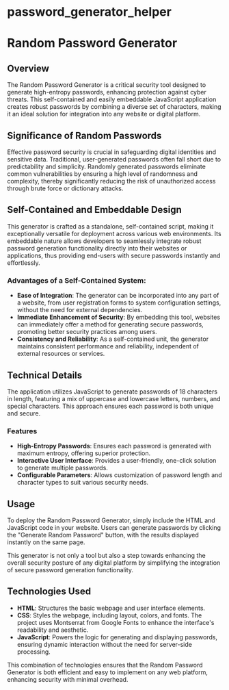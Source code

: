 # password_generator_helper

# Random Password Generator

## Overview

The Random Password Generator is a critical security tool designed to generate high-entropy passwords, enhancing protection against cyber threats. This self-contained and easily embeddable JavaScript application creates robust passwords by combining a diverse set of characters, making it an ideal solution for integration into any website or digital platform.

## Significance of Random Passwords

Effective password security is crucial in safeguarding digital identities and sensitive data. Traditional, user-generated passwords often fall short due to predictability and simplicity. Randomly generated passwords eliminate common vulnerabilities by ensuring a high level of randomness and complexity, thereby significantly reducing the risk of unauthorized access through brute force or dictionary attacks.

## Self-Contained and Embeddable Design

This generator is crafted as a standalone, self-contained script, making it exceptionally versatile for deployment across various web environments. Its embeddable nature allows developers to seamlessly integrate robust password generation functionality directly into their websites or applications, thus providing end-users with secure passwords instantly and effortlessly.

### Advantages of a Self-Contained System:

- **Ease of Integration**: The generator can be incorporated into any part of a website, from user registration forms to system configuration settings, without the need for external dependencies.
- **Immediate Enhancement of Security**: By embedding this tool, websites can immediately offer a method for generating secure passwords, promoting better security practices among users.
- **Consistency and Reliability**: As a self-contained unit, the generator maintains consistent performance and reliability, independent of external resources or services.

## Technical Details

The application utilizes JavaScript to generate passwords of 18 characters in length, featuring a mix of uppercase and lowercase letters, numbers, and special characters. This approach ensures each password is both unique and secure.

### Features

- **High-Entropy Passwords**: Ensures each password is generated with maximum entropy, offering superior protection.
- **Interactive User Interface**: Provides a user-friendly, one-click solution to generate multiple passwords.
- **Configurable Parameters**: Allows customization of password length and character types to suit various security needs.

## Usage

To deploy the Random Password Generator, simply include the HTML and JavaScript code in your website. Users can generate passwords by clicking the "Generate Random Password" button, with the results displayed instantly on the same page.

This generator is not only a tool but also a step towards enhancing the overall security posture of any digital platform by simplifying the integration of secure password generation functionality.

## Technologies Used

- **HTML**: Structures the basic webpage and user interface elements.
- **CSS**: Styles the webpage, including layout, colors, and fonts. The project uses Montserrat from Google Fonts to enhance the interface's readability and aesthetic.
- **JavaScript**: Powers the logic for generating and displaying passwords, ensuring dynamic interaction without the need for server-side processing.

This combination of technologies ensures that the Random Password Generator is both efficient and easy to implement on any web platform, enhancing security with minimal overhead.
